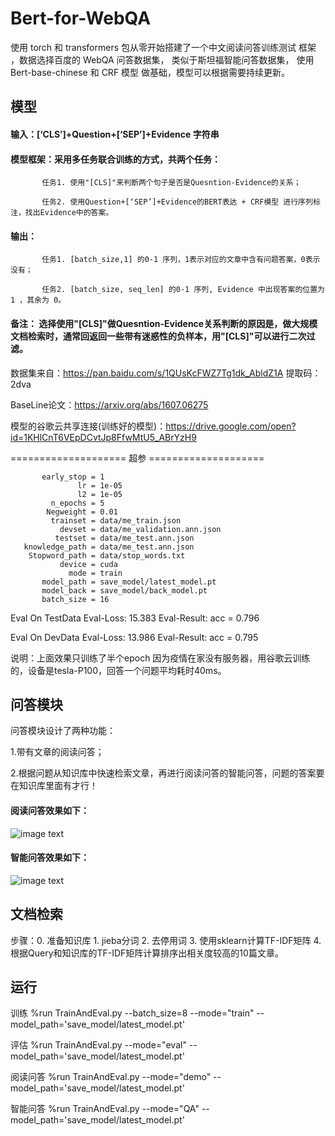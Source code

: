 # Bert-for-WebQA
使用 torch 和 transformers 包从零开始搭建了一个中文阅读问答训练测试
框架 ，数据选择百度的 WebQA 问答数据集， 类似于斯坦福智能问答数据集，
使用 Bert-base-chinese 和 CRF 模型 做基础，模型可以根据需要持续更新。

## 模型

#### 输入：[‘CLS’]+Question+[‘SEP’]+Evidence 字符串

#### 模型框架：采用多任务联合训练的方式，共两个任务：

           任务1. 使用"[CLS]"来判断两个句子是否是Quesntion-Evidence的关系；

           任务2. 使用Question+[‘SEP’]+Evidence的BERT表达 + CRF模型 进行序列标注，找出Evidence中的答案。

#### 输出：

           任务1. [batch_size,1] 的0-1 序列，1表示对应的文章中含有问题答案，0表示没有；
           
           任务2. [batch_size, seq_len] 的0-1 序列, Evidence 中出现答案的位置为 1 ，其余为 0。

#### 备注： 选择使用"[CLS]"做Quesntion-Evidence关系判断的原因是，做大规模文档检索时，通常回返回一些带有迷惑性的负样本，用"[CLS]"可以进行二次过滤。

数据集来自：https://pan.baidu.com/s/1QUsKcFWZ7Tg1dk_AbldZ1A 提取码：2dva

BaseLine论文：https://arxiv.org/abs/1607.06275

模型的谷歌云共享连接(训练好的模型)：https://drive.google.com/open?id=1KHlCnT6VEpDCvtJp8FfwMtU5_ABrYzH9

==================== 超参 ====================

           early_stop = 1
                   lr = 1e-05
                   l2 = 1e-05
             n_epochs = 5
            Negweight = 0.01
             trainset = data/me_train.json
               devset = data/me_validation.ann.json
              testset = data/me_test.ann.json
       knowledge_path = data/me_test.ann.json
        Stopword_path = data/stop_words.txt
               device = cuda
                 mode = train
           model_path = save_model/latest_model.pt
           model_back = save_model/back_model.pt
           batch_size = 16
           

Eval On TestData   Eval-Loss: 15.383  Eval-Result: acc = 0.796

Eval On DevData    Eval-Loss: 13.986  Eval-Result: acc = 0.795

说明：上面效果只训练了半个epoch 因为疫情在家没有服务器，用谷歌云训练的，设备是tesla-P100，回答一个问题平均耗时40ms。

## 问答模块

问答模块设计了两种功能：

1.带有文章的阅读问答；

2.根据问题从知识库中快速检索文章，再进行阅读问答的智能问答，问题的答案要在知识库里面有才行！

#### 阅读问答效果如下：


![image text](https://github.com/Hanlard/Bert-for-WebQA/blob/master/%E9%97%AE%E7%AD%94%E6%88%AA%E5%B1%8F/%E9%98%85%E8%AF%BB%E9%97%AE%E7%AD%94.jpg)

#### 智能问答效果如下：


![image text](https://github.com/Hanlard/Bert-for-WebQA/blob/master/%E9%97%AE%E7%AD%94%E6%88%AA%E5%B1%8F/%E6%99%BA%E8%83%BD%E9%97%AE%E7%AD%94.png)

## 文档检索

步骤：0. 准备知识库 1. jieba分词 2. 去停用词 3. 使用sklearn计算TF-IDF矩阵 4.根据Query和知识库的TF-IDF矩阵计算排序出相关度较高的10篇文章。

## 运行

训练 %run TrainAndEval.py --batch_size=8 --mode="train" --model_path='save_model/latest_model.pt'

评估 %run TrainAndEval.py --mode="eval" --model_path='save_model/latest_model.pt'

阅读问答 %run TrainAndEval.py  --mode="demo" --model_path='save_model/latest_model.pt'

智能问答 %run TrainAndEval.py  --mode="QA" --model_path='save_model/latest_model.pt'

